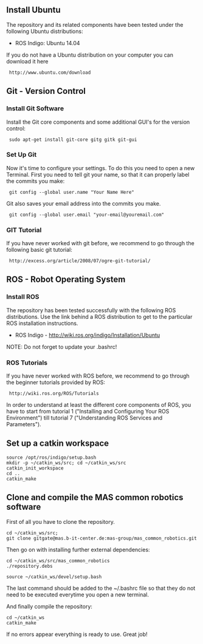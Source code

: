 ## Install Ubuntu
The repository and its related components have been tested under the following Ubuntu distributions:

- ROS Indigo: Ubuntu 14.04

If you do not have a Ubuntu distribution on your computer you can download it here

     http://www.ubuntu.com/download

## Git - Version Control
### Install Git Software
Install the Git core components and some additional GUI's for the version control:

     sudo apt-get install git-core gitg gitk git-gui

### Set Up Git
Now it's time to configure your settings. To do this you need to open a new Terminal. First you need to tell git your name, so that it can properly label the commits you make:

     git config --global user.name "Your Name Here"

Git also saves your email address into the commits you make.

     git config --global user.email "your-email@youremail.com"


### GIT Tutorial
If you have never worked with git before, we recommend to go through the following basic git tutorial:

     http://excess.org/article/2008/07/ogre-git-tutorial/


## ROS - Robot Operating System
### Install ROS
The repository has been tested successfully with the following ROS distributions. Use the link behind a ROS distribution to get to the particular ROS installation instructions.

- ROS Indigo - http://wiki.ros.org/indigo/Installation/Ubuntu

NOTE: Do not forget to update your .bashrc! 


### ROS Tutorials
If you have never worked with ROS before, we recommend to go through the beginner tutorials provided by ROS:

     http://wiki.ros.org/ROS/Tutorials

In order to understand at least the different core components of ROS, you have to start from tutorial 1 ("Installing and Configuring Your ROS Environment") till tutorial 7 ("Understanding ROS Services and Parameters"). 

## Set up a catkin workspace

    source /opt/ros/indigo/setup.bash
    mkdir -p ~/catkin_ws/src; cd ~/catkin_ws/src
    catkin_init_workspace
    cd ..
    catkin_make
    
## Clone and compile the MAS common robotics software
First of all you have to clone the repository.

    cd ~/catkin_ws/src;
    git clone gitgate@mas.b-it-center.de:mas-group/mas_common_robotics.git

Then go on with installing further external dependencies:
       
    cd ~/catkin_ws/src/mas_common_robotics
    ./repository.debs
    
    source ~/catkin_ws/devel/setup.bash

The last command should be added to the ~/.bashrc file so that they do not need to be executed everytime you open a new terminal.


And finally compile the repository:

    cd ~/catkin_ws
    catkin_make
    
If no errors appear everything is ready to use. Great job!
